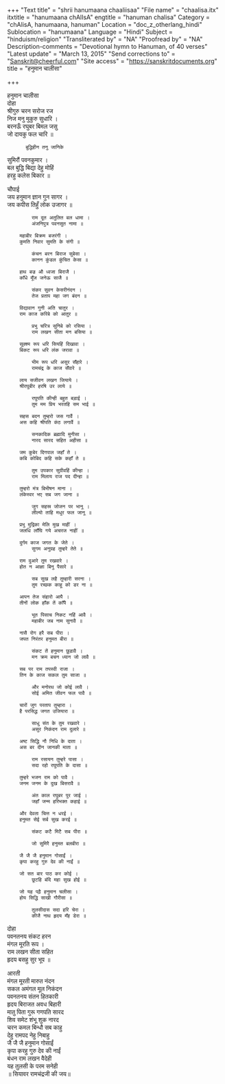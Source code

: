 +++
"Text title" = "shrii hanumaana chaaliisaa"
"File name" = "chaalisa.itx"
itxtitle = "hanumaana chAlIsA"
engtitle = "hanuman chalisa"
Category = "chAlisA, hanumaana, hanuman"
Location = "doc_z_otherlang_hindi"
Sublocation = "hanumaana"
Language = "Hindi"
Subject = "hinduism/religion"
"Transliterated by" = "NA"
"Proofread by" = "NA"
Description-comments = "Devotional hymn to Hanuman, of 40 verses"
"Latest update" = "March 13, 2015"
"Send corrections to" = "Sanskrit@cheerful.com"
"Site access" = "https://sanskritdocuments.org"
title = "हनुमान चालीसा"

+++
  
 हनुमान चालीसा   
 दोहा  
     श्रीगुरु चरन सरोज रज  
 निज मनु मुकुरु सुधारि ।  
     बरनऊँ रघुबर बिमल जसु  
 जो दायकु फल चारि ॥  
  
          बुद्धिहीन तनु जानिके  
 सुमिरौं पवनकुमार ।  
          बल बुद्धि बिद्या देहु मोहिं  
 हरहु कलेस बिकार ॥  
  
 चौपाई  
        जय हनुमान ज्ञान गुन सागर ।  
        जय कपीस तिहुँ लोक उजागर ॥  
  
            राम दूत अतुलित बल धामा ।  
            अंजनिपुत्र पवनसुत नामा ॥  
  
        महाबीर बिक्रम बजरंगी ।  
        कुमति निवार सुमति के संगी ॥  
  
            कंचन बरन बिराज सुबेसा ।  
            कानन कुंडल कुंचित केसा ॥  
  
        हाथ बज्र औ ध्वजा बिराजै ।  
        काँधे मूँज जनेऊ साजै ॥  
  
            संकर सुवन केसरीनंदन ।  
            तेज प्रताप महा जग बंदन ॥  
  
        विद्यावान गुनी अति चातुर ।  
        राम काज करिबे को आतुर ॥  
  
            प्रभु चरित्र सुनिबे को रसिया ।  
            राम लखन सीता मन बसिया ॥  
  
        सूक्श्म रूप धरि सियहिं दिखावा ।  
        बिकट रूप धरि लंक जरावा ॥  
  
            भीम रूप धरि असुर सँहारे ।  
            रामचंद्र के काज सँवारे ॥  
  
        लाय सजीवन लखन जियाये ।  
        श्रीरघुबीर हरषि उर लाये ॥  
  
            रघुपति कीन्ही बहुत बड़ाई ।  
            तुम मम प्रिय भरतहि सम भाई ॥  
  
        सहस बदन तुम्हरो जस गावैं ।  
        अस कहि श्रीपति कंठ लगावैं ॥  
  
            सनकादिक ब्रह्मादि मुनीसा ।  
            नारद सारद सहित अहीसा ॥  
  
        जम कुबेर दिगपाल जहाँ ते ।  
        कबि कोबिद कहि सके कहाँ ते ॥  
  
            तुम उपकार सुग्रीवहिं कीन्हा ।  
            राम मिलाय राज पद दीन्हा ॥  
  
        तुम्हरो मंत्र बिभीषन माना ।  
        लंकेस्वर भए सब जग जाना ॥  
  
            जुग सहस्र जोजन पर भानू ।  
            लील्यो ताहि मधुर फल जानू ॥  
  
        प्रभु मुद्रिका मेलि मुख माहीं ।  
        जलधि लाँघि गये अचरज नाहीं ॥  
  
        दुर्गम काज जगत के जेते ।  
            सुगम अनुग्रह तुम्हरे तेते ॥  
  
        राम दुआरे तुम रखवारे ।  
        होत न आज्ञा बिनु पैसारे ॥  
  
            सब सुख लहै तुम्हारी सरना ।  
            तुम रच्छक काहू को डर ना ॥  
  
        आपन तेज संहारो आपै ।  
        तीनों लोक हाँक तें काँपै ॥  
  
            भूत पिसाच निकट नहिं आवै ।  
            महाबीर जब नाम सुनावै ॥  
  
        नासै रोग हरै सब पीरा ।  
        जपत निरंतर हनुमत बीरा ॥  
  
            संकट तें हनुमान छुड़ावै ।  
            मन क्रम बचन ध्यान जो लावै ॥  
  
        सब पर राम तपस्वी राजा ।  
        तिन के काज सकल तुम साजा ॥  
  
            और मनोरथ जो कोई लावै ।  
            सोई अमित जीवन फल पावै ॥  
  
        चारों जुग परताप तुम्हारा ।  
        है परसिद्ध जगत उजियारा ॥  
  
            साधु संत के तुम रखवारे ।  
            असुर निकंदन राम दुलारे ॥  
  
        अष्ट सिद्धि नौ निधि के दाता ।  
        अस बर दीन जानकी माता ॥  
  
            राम रसायन तुम्हरे पासा ।  
            सदा रहो रघुपति के दासा ॥  
  
        तुम्हरे भजन राम को पावै ।  
        जनम जनम के दुख बिसरावै ॥  
  
            अंत काल रघुबर पुर जाई ।  
            जहाँ जन्म हरिभक्त कहाई ॥  
  
        और देवता चित्त न धरई ।  
        हनुमत सेई सर्ब सुख करई ॥  
  
            संकट कटै मिटै सब पीरा ॥  
  
            जो सुमिरै हनुमत बलबीरा ॥  
  
        जै जै जै हनुमान गोसाईं ।  
        कृपा करहु गुरु देव की नाईं ॥  
  
        जो सत बार पाठ कर कोई ।  
            छूटहि बंदि महा सुख होई ॥  
  
        जो यह पढ़ै हनुमान चलीसा ।  
        होय सिद्धि साखी गौरीसा ॥  
  
            तुलसीदास सदा हरि चेरा ।  
            कीजै नाथ हृदय मँह डेरा ॥  
  
 दोहा  
          पवनतनय संकट हरन  
 मंगल मूरति रूप ।  
          राम लखन सीता सहित  
 हृदय बसहु सुर भूप ॥  
  
 आरती  
        मंगल मूरती मारुत नंदन  
        सकल अमंगल मूल निकंदन  
        पवनतनय संतन हितकारी  
        हृदय बिराजत अवध बिहारी  
        मातु पिता गुरू गणपति सारद  
        शिव समेट शंभू शुक नारद  
        चरन कमल बिन्धौ सब काहु  
        देहु रामपद नेहु निबाहु  
        जै जै जै हनुमान गोसाईं  
        कृपा करहु गुरु देव की नाईं  
        बंधन राम लखन वैदेही  
        यह तुलसी के परम सनेही  
 ॥  सियावर रामचंद्रजी की जय॥  
  
  
